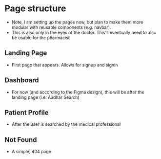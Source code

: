 # Page structure

- Note, I am setting up the pages now, but plan to make them more modular with reusable components (e.g. navbar).
- This is also only in the eyes of the doctor. This'll eventually need to also be usable for the pharmacist

## Landing Page

- First page that appears. Allows for signup and signin

## Dashboard

- For now (and according to the Figma design), this will be after the landing page (i.e. Aadhar Search)

## Patient Profile

- After the user is searched by the medical professional

## Not Found

- A simple, 404 page

